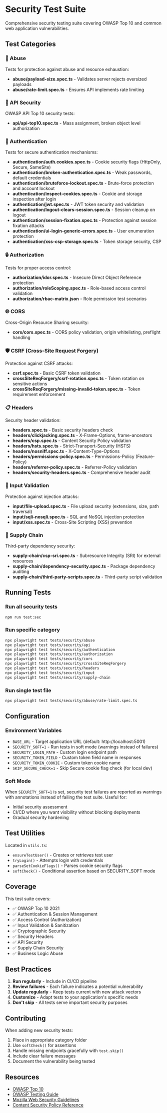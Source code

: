 # Security Test Suite

Comprehensive security testing suite covering OWASP Top 10 and common web application vulnerabilities.

## Test Categories

### 🚨 Abuse
Tests for protection against abuse and resource exhaustion:
- **abuse/payload-size.spec.ts** - Validates server rejects oversized payloads
- **abuse/rate-limit.spec.ts** - Ensures API implements rate limiting

### 🔌 API Security
OWASP API Top 10 security tests:
- **api/api-top10.spec.ts** - Mass assignment, broken object level authorization

### 🔐 Authentication
Tests for secure authentication mechanisms:
- **authentication/auth.cookies.spec.ts** - Cookie security flags (HttpOnly, Secure, SameSite)
- **authentication/broken-authentication.spec.ts** - Weak passwords, default credentials
- **authentication/bruteforce-lockout.spec.ts** - Brute-force protection and account lockout
- **authentication/inspect-cookies.spec.ts** - Cookie and storage inspection after login
- **authentication/jwt.spec.ts** - JWT token security and validation
- **authentication/logout-clears-session.spec.ts** - Session cleanup on logout
- **authentication/session-fixation.spec.ts** - Protection against session fixation attacks
- **authentication/ui-login-generic-errors.spec.ts** - User enumeration protection
- **authentication/xss-csp-storage.spec.ts** - Token storage security, CSP

### 🔒 Authorization
Tests for proper access control:
- **authorization/idor.spec.ts** - Insecure Direct Object Reference protection
- **authorization/roleScoping.spec.ts** - Role-based access control validation
- **authorization/rbac-matrix.json** - Role permission test scenarios

### 🌐 CORS
Cross-Origin Resource Sharing security:
- **cors/cors.spec.ts** - CORS policy validation, origin whitelisting, preflight handling

### 🛡️ CSRF (Cross-Site Request Forgery)
Protection against CSRF attacks:
- **csrf.spec.ts** - Basic CSRF token validation
- **crossSiteReqForgery/csrf-rotation.spec.ts** - Token rotation on sensitive actions
- **crossSiteReqForgery/missing-invalid-token.spec.ts** - Token requirement enforcement

### 📋 Headers
Security header validation:
- **headers.spec.ts** - Basic security headers check
- **headers/clickjacking.spec.ts** - X-Frame-Options, frame-ancestors
- **headers/csp.spec.ts** - Content Security Policy validation
- **headers/hsts.spec.ts** - Strict-Transport-Security (HSTS)
- **headers/nosniff.spec.ts** - X-Content-Type-Options
- **headers/permissions-policy.spec.ts** - Permissions-Policy (Feature-Policy)
- **headers/referrer-policy.spec.ts** - Referrer-Policy validation
- **headers/security-headers.spec.ts** - Comprehensive header audit

### 📝 Input Validation
Protection against injection attacks:
- **input/file-upload.spec.ts** - File upload security (extensions, size, path traversal)
- **input/sqli-nosqli.spec.ts** - SQL and NoSQL injection protection
- **input/xss.spec.ts** - Cross-Site Scripting (XSS) prevention

### 🔗 Supply Chain
Third-party dependency security:
- **supply-chain/csp-sri.spec.ts** - Subresource Integrity (SRI) for external resources
- **supply-chain/dependency-security.spec.ts** - Package dependency auditing
- **supply-chain/third-party-scripts.spec.ts** - Third-party script validation

## Running Tests

### Run all security tests
```bash
npm run test:sec
```

### Run specific category
```bash
npx playwright test tests/security/abuse
npx playwright test tests/security/api
npx playwright test tests/security/authentication
npx playwright test tests/security/authorization
npx playwright test tests/security/cors
npx playwright test tests/security/crossSiteReqForgery
npx playwright test tests/security/headers
npx playwright test tests/security/input
npx playwright test tests/security/supply-chain
```

### Run single test file
```bash
npx playwright test tests/security/abuse/rate-limit.spec.ts
```

## Configuration

### Environment Variables
- `BASE_URL` - Target application URL (default: http://localhost:5001)
- `SECURITY_SOFT=1` - Run tests in soft mode (warnings instead of failures)
- `SECURITY_LOGIN_PATH` - Custom login endpoint path
- `SECURITY_TOKEN_FIELD` - Custom token field name in responses
- `SECURITY_TOKEN_COOKIE` - Custom token cookie name
- `SKIP_SECURE_CHECK=1` - Skip Secure cookie flag check (for local dev)

### Soft Mode
When `SECURITY_SOFT=1` is set, security test failures are reported as warnings with annotations instead of failing the test suite. Useful for:
- Initial security assessment
- CI/CD where you want visibility without blocking deployments
- Gradual security hardening

## Test Utilities

Located in `utils.ts`:
- `ensureTestUser()` - Creates or retrieves test user
- `tryLogin()` - Attempts login with credentials
- `parseSetCookieFlags()` - Parses cookie security flags
- `softCheck()` - Conditional assertion based on SECURITY_SOFT mode

## Coverage

This test suite covers:
- ✅ OWASP Top 10 2021
- ✅ Authentication & Session Management
- ✅ Access Control (Authorization)
- ✅ Input Validation & Sanitization
- ✅ Cryptographic Security
- ✅ Security Headers
- ✅ API Security
- ✅ Supply Chain Security
- ✅ Business Logic Abuse

## Best Practices

1. **Run regularly** - Include in CI/CD pipeline
2. **Review failures** - Each failure indicates a potential vulnerability
3. **Update regularly** - Keep tests current with new attack vectors
4. **Customize** - Adapt tests to your application's specific needs
5. **Don't skip** - All tests serve important security purposes

## Contributing

When adding new security tests:
1. Place in appropriate category folder
2. Use `softCheck()` for assertions
3. Handle missing endpoints gracefully with `test.skip()`
4. Include clear failure messages
5. Document the vulnerability being tested

## Resources

- [OWASP Top 10](https://owasp.org/www-project-top-ten/)
- [OWASP Testing Guide](https://owasp.org/www-project-web-security-testing-guide/)
- [Mozilla Web Security Guidelines](https://infosec.mozilla.org/guidelines/web_security)
- [Content Security Policy Reference](https://content-security-policy.com/)
